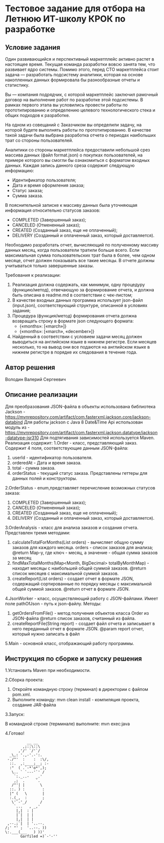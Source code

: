 # Тестовое задание для отбора на Летнюю ИТ-школу КРОК по разработке

## Условие задания

Один развивающийся и перспективный маркетплейс активно растет в настоящее время. Текущая команда разработки вовсю занята
тем, что развивает ядро системы. Помимо этого, перед CTO маркетплейса стоит задача — разработать подсистему аналитики,
которая на основе накопленных данных формировала бы разнообразные отчеты и статистику.

Вы — компания подрядчик, с которой маркетплейс заключил рамочный договор на выполнение работ по разработке этой
подсистемы. В рамках первого этапа вы условились провести работы по прототипированию и определению целевого
технологического стека и общих подходов к разработке.

На одном из совещаний с Заказчиком вы определили задачу, на которой будете выполнять работы по прототипированию. В
качестве такой задачи была выбрана разработка отчета о периодах наибольших трат со стороны пользователей.

Аналитики со стороны маркетплейса предоставили небольшой срез массива данных (файл format.json) о покупках
пользователей, на примере которого вы смогли бы ознакомиться с форматом входных данных. Каждая запись данного среза
содержит следующую информацию:

- Идентификатор пользователя;
- Дата и время оформления заказа;
- Статус заказа;
- Сумма заказа.

В пояснительной записке к массиву данных была уточняющая информация относительно статусов заказов:

- COMPLETED (Завершенный заказ);
- CANCELED (Отмененный заказ);
- CREATED (Созданный заказ, еще не оплаченный);
- DELIVERY (Созданный и оплаченный заказ, который доставляется).

Необходимо разработать отчет, вычисляющий по полученному массиву данных месяц, когда пользователи тратили больше всего.
Если максимальная сумма пользовательских трат была в более, чем одном месяце, отчет должен показывать все такие месяцы.
В отчете должны учитываться только завершенные заказы.

Требования к реализации:

1. Реализация должна содержать, как минимум, одну процедуру (функцию/метод), отвечающую за формирование отчета, и должна
   быть описана в readme.md в соответствии с чек-листом;
2. В качестве входных данных программа использует json-файл (input.json), соответствующий структуре, описанной в
   условиях задания;
3. Процедура (функция/метод) формирования отчета должна возвращать строку в формате json следующего формата:
    - {«months»: [«march»]}
    - {«months»: [«march», «december»]}
4. Найденный в соответствии с условием задачи месяц должен выводиться на английском языке в нижнем регистре. Если
   месяцев несколько, то на вывод они все подаются на английском языке в нижнем регистре в порядке их следования в
   течение года.

## Автор решения

Володин Валерий Cергеевич

## Описание реализации
Для преобразования JSON-файла в объекты использована библиотека Jackson - https://mvnrepository.com/artifact/com.fasterxml.jackson.core/jackson-databind
Для работы jackson с Java 8 Date&Time Api использован модуль из - https://mvnrepository.com/artifact/com.fasterxml.jackson.datatype/jackson-datatype-jsr310
Для подтягивания зависимостей используется Maven.
Реализация содержит:
1.Order - класс, представляющий заказ. Содержит 4 поля, соответствующие данным JSON-файла:

1) userId - идентификатор пользователя.
2) orderedAt - Дата и время заказа.
3) total - сумма заказа.
4) orderStatus - текущий статус заказа.
   Представлены геттеры для данных полей и конструкторы.

2.OrderStatus - enum,представляет перечисление возможных статусов заказа:

1) COMPLETED (Завершенный заказ);
2) CANCELED (Отмененный заказ);
3) CREATED (Созданный заказ, еще не оплаченный);
4) DELIVERY (Созданный и оплаченный заказ, который доставляется).

3.OrderAnalysis - класс для анализа заказов и создания отчета.
Представлен тремя методами:
1) calculateTotalForMonths(List<Order> orders) - вычисляет общую сумму заказов для каждого месяца.
   orders - список заказов для анализа; @return Map-у, где ключ - месяц, а значение - общая сумма заказов за месяц
2) findMaxTotalMonths(Map<Month, BigDecimal> totalByMonthMap) - находит месяцы с наибольшей общей суммой заказов.
   @return список месяцев с максимальной суммой заказов.
3) createReport(List<Order> orders) - создает отчет в формате JSON, содержащий сортированные по порядку 
месяцы с максимальной общей суммой заказов.
@return отчет в формате JSON.

4.JsonWorker - класс, осуществляющий работу с JSON-файлами. Имеет поле pathOfJson -  путь к json-файлу.
Методы:
1) getOrdersFromFile() - метод получения объектов класса Order из JSON-файла
   @return список заказов, считанный из файла.
2) createReportFile(String report) - создает файл отчета и записывает в него переданный отчет в формате JSON.
@param report отчет, который нужно записать в файл

5.Main - основной класс, отображающий работу программы.

## Инструкция по сборке и запуску решения
1.Установить Maven при необходимости.

2.Сборка проекта:
1) Откройте командную строку (терминал) в директории с файлом pom.xml.
2) Выполните команду: mvn clean install - компиляция проекта, создание JAR-файла

3.Запуск:

В командной строке (терминале) выполните: mvn exec:java

4.Готово!

              __ __
            ,;::\::\
          ,'/' `/'`/
      _\,: '.,-'.-':.
     -./"'  :    :  :\/,
      ::.  ,:____;__; :-
      :"  ( .`-*'o*',);
       \.. ` `---'`' /
        `:._..-   _.'
        ,;  .     `.
       /"'| |       \
      ::. ) :        :
      |" (   \       |
      :.(_,  :       ;
       \'`-'_/      /
        `...   , _,'
         |,|  : |
         |`|  | |
         |,|  | |
     ,--.;`|  | '..--.
    /;' "' ;  '..--. ))
    \:.___(___   ) ))'
           Garfiled =)`-'-''
